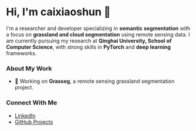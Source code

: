 # Hi, I'm caixiaoshun 👋

I'm a researcher and developer specializing in **semantic segmentation** with a focus on **grassland and cloud segmentation** using remote sensing data. I am currently pursuing my research at **Qinghai University, School of Computer Science**, with strong skills in **PyTorch** and **deep learning** frameworks.

### About My Work
- 🌱 Working on **Grasseg**, a remote sensing grassland segmentation project.

### Connect With Me
- [LinkedIn](#)
- [GitHub Projects](https://github.com/caixiaoshun)
